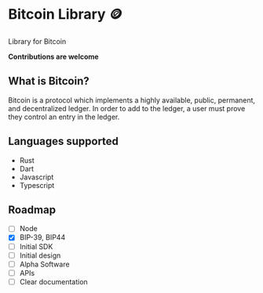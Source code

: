 # Bitcoin Library 🪙

Library for Bitcoin

**Contributions are welcome**


## What is Bitcoin?

Bitcoin is a protocol which implements a highly available, public, permanent, and decentralized ledger. In order to add to the ledger, a user must prove they control an entry in the ledger. 

## Languages supported

- Rust
- Dart
- Javascript
- Typescript


## Roadmap

- [ ] Node
- [x] BIP-39, BIP44
- [ ] Initial SDK
- [ ] Initial design
- [ ] Alpha Software
- [ ] APIs
- [ ] Clear documentation
